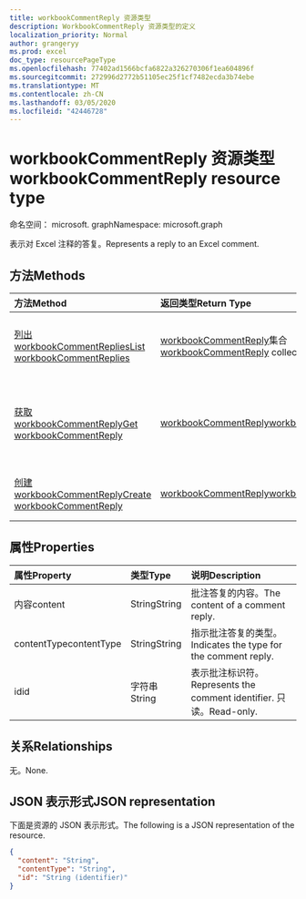```yaml
---
title: workbookCommentReply 资源类型
description: WorkbookCommentReply 资源类型的定义
localization_priority: Normal
author: grangeryy
ms.prod: excel
doc_type: resourcePageType
ms.openlocfilehash: 77402ad1566bcfa6822a326270306f1ea604896f
ms.sourcegitcommit: 272996d2772b51105ec25f1cf7482ecda3b74ebe
ms.translationtype: MT
ms.contentlocale: zh-CN
ms.lasthandoff: 03/05/2020
ms.locfileid: "42446728"
---
```

# <a name="workbookcommentreply-resource-type"></a><span data-ttu-id="d9a54-103">workbookCommentReply 资源类型</span><span class="sxs-lookup"><span data-stu-id="d9a54-103">workbookCommentReply resource type</span></span>

<span data-ttu-id="d9a54-104">命名空间： microsoft. graph</span><span class="sxs-lookup"><span data-stu-id="d9a54-104">Namespace: microsoft.graph</span></span>

<span data-ttu-id="d9a54-105">表示对 Excel 注释的答复。</span><span class="sxs-lookup"><span data-stu-id="d9a54-105">Represents a reply to an Excel comment.</span></span>

## <a name="methods"></a><span data-ttu-id="d9a54-106">方法</span><span class="sxs-lookup"><span data-stu-id="d9a54-106">Methods</span></span>

| <span data-ttu-id="d9a54-107">方法</span><span class="sxs-lookup"><span data-stu-id="d9a54-107">Method</span></span>       | <span data-ttu-id="d9a54-108">返回类型</span><span class="sxs-lookup"><span data-stu-id="d9a54-108">Return Type</span></span> | <span data-ttu-id="d9a54-109">说明</span><span class="sxs-lookup"><span data-stu-id="d9a54-109">Description</span></span> |
|:-------------|:------------|:------------|
| [<span data-ttu-id="d9a54-110">列出 workbookCommentReplies</span><span class="sxs-lookup"><span data-stu-id="d9a54-110">List workbookCommentReplies</span></span>](../api/workbookcomment-list-replies.md) | <span data-ttu-id="d9a54-111">[workbookCommentReply](workbookcommentreply.md)集合</span><span class="sxs-lookup"><span data-stu-id="d9a54-111">[workbookCommentReply](workbookcommentreply.md) collection</span></span> | <span data-ttu-id="d9a54-112">检索 workbookcommentreply 对象的列表。</span><span class="sxs-lookup"><span data-stu-id="d9a54-112">Retrieve a list of workbookcommentreply objects.</span></span> |
| [<span data-ttu-id="d9a54-113">获取 workbookCommentReply</span><span class="sxs-lookup"><span data-stu-id="d9a54-113">Get workbookCommentReply</span></span>](../api/workbookcommentreply-get.md) | [<span data-ttu-id="d9a54-114">workbookCommentReply</span><span class="sxs-lookup"><span data-stu-id="d9a54-114">workbookCommentReply</span></span>](workbookcommentreply.md) | <span data-ttu-id="d9a54-115">读取 workbookCommentReply 对象的属性和关系。</span><span class="sxs-lookup"><span data-stu-id="d9a54-115">Read properties and relationships of workbookCommentReply object.</span></span> |
| [<span data-ttu-id="d9a54-116">创建 workbookCommentReply</span><span class="sxs-lookup"><span data-stu-id="d9a54-116">Create workbookCommentReply</span></span>](../api/workbookcomment-post-replies.md) | [<span data-ttu-id="d9a54-117">workbookCommentReply</span><span class="sxs-lookup"><span data-stu-id="d9a54-117">workbookCommentReply</span></span>](workbookcommentreply.md) | <span data-ttu-id="d9a54-118">创建新的 workbookCommentReply。</span><span class="sxs-lookup"><span data-stu-id="d9a54-118">Create a new workbookCommentReply.</span></span> |
## <a name="properties"></a><span data-ttu-id="d9a54-119">属性</span><span class="sxs-lookup"><span data-stu-id="d9a54-119">Properties</span></span>

| <span data-ttu-id="d9a54-120">属性</span><span class="sxs-lookup"><span data-stu-id="d9a54-120">Property</span></span>     | <span data-ttu-id="d9a54-121">类型</span><span class="sxs-lookup"><span data-stu-id="d9a54-121">Type</span></span>        | <span data-ttu-id="d9a54-122">说明</span><span class="sxs-lookup"><span data-stu-id="d9a54-122">Description</span></span> |
|:-------------|:------------|:------------|
|<span data-ttu-id="d9a54-123">内容</span><span class="sxs-lookup"><span data-stu-id="d9a54-123">content</span></span>|<span data-ttu-id="d9a54-124">String</span><span class="sxs-lookup"><span data-stu-id="d9a54-124">String</span></span>|<span data-ttu-id="d9a54-125">批注答复的内容。</span><span class="sxs-lookup"><span data-stu-id="d9a54-125">The content of a comment reply.</span></span>|
|<span data-ttu-id="d9a54-126">contentType</span><span class="sxs-lookup"><span data-stu-id="d9a54-126">contentType</span></span>|<span data-ttu-id="d9a54-127">String</span><span class="sxs-lookup"><span data-stu-id="d9a54-127">String</span></span>|<span data-ttu-id="d9a54-128">指示批注答复的类型。</span><span class="sxs-lookup"><span data-stu-id="d9a54-128">Indicates the type for the comment reply.</span></span>|
|<span data-ttu-id="d9a54-129">id</span><span class="sxs-lookup"><span data-stu-id="d9a54-129">id</span></span>|<span data-ttu-id="d9a54-130">字符串</span><span class="sxs-lookup"><span data-stu-id="d9a54-130">String</span></span>|<span data-ttu-id="d9a54-131">表示批注标识符。</span><span class="sxs-lookup"><span data-stu-id="d9a54-131">Represents the comment identifier.</span></span> <span data-ttu-id="d9a54-132">只读。</span><span class="sxs-lookup"><span data-stu-id="d9a54-132">Read-only.</span></span>|


## <a name="relationships"></a><span data-ttu-id="d9a54-133">关系</span><span class="sxs-lookup"><span data-stu-id="d9a54-133">Relationships</span></span>

<span data-ttu-id="d9a54-134">无。</span><span class="sxs-lookup"><span data-stu-id="d9a54-134">None.</span></span>

## <a name="json-representation"></a><span data-ttu-id="d9a54-135">JSON 表示形式</span><span class="sxs-lookup"><span data-stu-id="d9a54-135">JSON representation</span></span>

<span data-ttu-id="d9a54-136">下面是资源的 JSON 表示形式。</span><span class="sxs-lookup"><span data-stu-id="d9a54-136">The following is a JSON representation of the resource.</span></span>

<!-- {
  "blockType": "resource",
  "optionalProperties": [

  ],
  "@odata.type": "microsoft.graph.workbookCommentReply",
  "baseType": "",
  "keyProperty": "id"
}-->

```json
{
  "content": "String",
  "contentType": "String",
  "id": "String (identifier)"
}
```

<!-- uuid: 16cd6b66-4b1a-43a1-adaf-3a886856ed98
2019-02-04 14:57:30 UTC -->
<!-- {
  "type": "#page.annotation",
  "description": "workbookCommentReply resource",
  "keywords": "",
  "section": "documentation",
  "tocPath": ""
}-->
